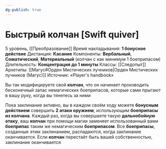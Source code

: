```yaml
---
dg-publish: true
---
```

# Быстрый колчан [Swift quiver]
5 уровень, [[Преобразование]]
Время накладывания: **1 бонусное действие**
Дистанция: **Касание**
Компоненты: **Вербальный**, **Соматический**, **Материальный** (колчан с как минимум 1 боеприпасом)
Длительность: **Концентрация до 1 минуты**
Классы: [[Следопыт]]
Архетипы: [[Магус#Орден Мистических лучников|Орден Мистических лучников (Магус)]]
Источник: «Player's handbook»

Вы так модифицируете свой **колчан**, что он начинает производить бесконечный запас немагических боеприпасов, которые сами прыгают в вашу руку, когда вы тянетесь за ними

Пока заклинание активно, вы в каждом своём ходу можете **бонусным действием** совершить **2 атаки оружием**, использующим **боеприпасы из колчана**. Каждый раз, когда вы совершаете такую **дальнобойную атаку**, ваш **колчан** при помощи магии заменяет использованный вами **боеприпас** таким же немагическим **боеприпасом**. Все **боеприпасы**, созданные этим заклинанием, распадаются, когда заклинание оканчивается. Если **колчан** перестаёт быть вашей собственностью, заклинание оканчивается